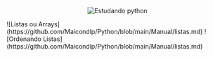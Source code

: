 <div align="center">

![Estudando python](https://logospng.org/download/python/logo-python-256.png)

</div>
![Listas ou Arrays](https://github.com/Maicondlp/Python/blob/main/Manual/listas.md)
![Ordenando Listas](https://github.com/Maicondlp/Python/blob/main/Manual/listas.md)
